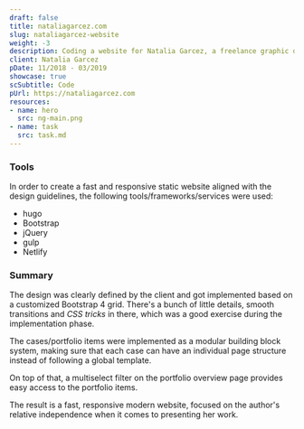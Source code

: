 ```yaml
---
draft: false
title: nataliagarcez.com
slug: nataliagarcez-website
weight: -3
description: Coding a website for Natalia Garcez, a freelance graphic designer.
client: Natalia Garcez
pDate: 11/2018 - 03/2019
showcase: true
scSubtitle: Code
pUrl: https://nataliagarcez.com
resources:
- name: hero
  src: ng-main.png
- name: task
  src: task.md
---
```


### Tools

In order to create a fast and responsive static website aligned with the design guidelines, the following tools/frameworks/services were used:

- hugo
- Bootstrap
- jQuery
- gulp
- Netlify

### Summary

The design was clearly defined by the client and got implemented based on a customized Bootstrap 4 grid. There's a bunch of little details, smooth transitions and _CSS tricks_ in there, which was a good exercise during the implementation phase.

The cases/portfolio items were implemented as a modular building block system, making sure that each case can have an individual page structure instead of following a global template.

On top of that, a multiselect filter on the portfolio overview page provides easy access to the portfolio items.

The result is a fast, responsive modern website, focused on the author's relative independence when it comes to presenting her work.